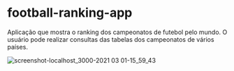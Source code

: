 # football-ranking-app
Aplicação que mostra o ranking dos campeonatos de futebol pelo mundo. O usuário pode realizar consultas das tabelas dos campeonatos de vários países.  
  
   
 
![screenshot-localhost_3000-2021 03 01-15_59_43](https://user-images.githubusercontent.com/56805229/109545689-ee3c7a00-7aa7-11eb-9c31-99e50aa41e1b.png)
